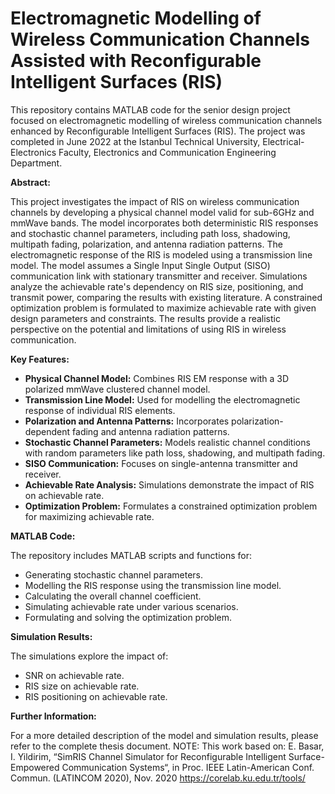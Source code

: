 # Electromagnetic Modelling of Wireless Communication Channels Assisted with Reconfigurable Intelligent Surfaces (RIS)

This repository contains MATLAB code for the senior design project focused on electromagnetic modelling of wireless communication channels enhanced by Reconfigurable Intelligent Surfaces (RIS). The project was completed in June 2022 at the Istanbul Technical University, Electrical-Electronics Faculty, Electronics and Communication Engineering Department.

**Abstract:**

This project investigates the impact of RIS on wireless communication channels by developing a physical channel model valid for sub-6GHz and mmWave bands. The model incorporates both deterministic RIS responses and stochastic channel parameters, including path loss, shadowing, multipath fading, polarization, and antenna radiation patterns.  The electromagnetic response of the RIS is modeled using a transmission line model.  The model assumes a Single Input Single Output (SISO) communication link with stationary transmitter and receiver. Simulations analyze the achievable rate's dependency on RIS size, positioning, and transmit power, comparing the results with existing literature.  A constrained optimization problem is formulated to maximize achievable rate with given design parameters and constraints.  The results provide a realistic perspective on the potential and limitations of using RIS in wireless communication.

**Key Features:**

* **Physical Channel Model:** Combines RIS EM response with a 3D polarized mmWave clustered channel model.
* **Transmission Line Model:**  Used for modelling the electromagnetic response of individual RIS elements.
* **Polarization and Antenna Patterns:**  Incorporates polarization-dependent fading and antenna radiation patterns.
* **Stochastic Channel Parameters:**  Models realistic channel conditions with random parameters like path loss, shadowing, and multipath fading.
* **SISO Communication:**  Focuses on single-antenna transmitter and receiver.
* **Achievable Rate Analysis:**  Simulations demonstrate the impact of RIS on achievable rate.
* **Optimization Problem:**  Formulates a constrained optimization problem for maximizing achievable rate.

**MATLAB Code:**

The repository includes MATLAB scripts and functions for:

* Generating stochastic channel parameters.
* Modelling the RIS response using the transmission line model.
* Calculating the overall channel coefficient.
* Simulating achievable rate under various scenarios.
* Formulating and solving the optimization problem.

**Simulation Results:**

The simulations explore the impact of:

* SNR on achievable rate.
* RIS size on achievable rate.
* RIS positioning on achievable rate.


**Further Information:**

For a more detailed description of the model and simulation results, please refer to the complete thesis document.
NOTE: This work based on:
E. Basar, I. Yildirim, “SimRIS Channel Simulator for Reconfigurable Intelligent Surface-Empowered Communication Systems“, in Proc. IEEE Latin-American Conf. Commun. (LATINCOM 2020), Nov. 2020
https://corelab.ku.edu.tr/tools/
